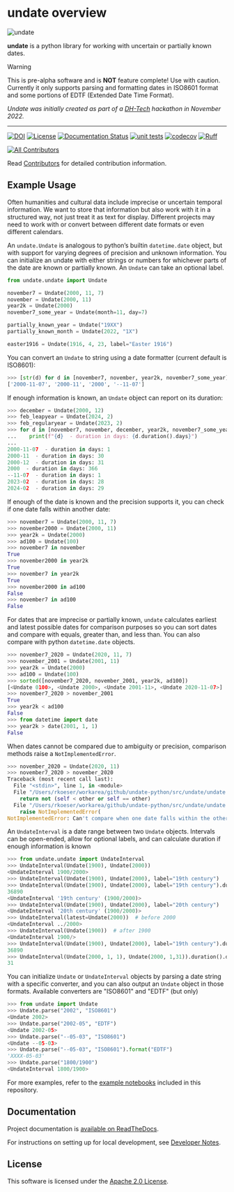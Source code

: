 # undate overview

![undate](_static/undate_logo.png)

**undate** is a python library for working with uncertain or partially known dates.

> [!WARNING]
> This is pre-alpha software and is **NOT** feature complete! Use with caution.
> Currently it only supports parsing and formatting dates in ISO8601 format and
> some portions of EDTF (Extended Date Time Format).

*Undate was initially created as part of a [DH-Tech](https://dh-tech.github.io/) hackathon in November 2022.*

---

[![DOI](https://zenodo.org/badge/DOI/10.5281/zenodo.11068867.svg)](https://doi.org/10.5281/zenodo.11068867)
[![License](https://img.shields.io/badge/License-Apache_2.0-blue.svg)](https://opensource.org/licenses/Apache-2.0)
[![Documentation Status](https://readthedocs.org/projects/undate-python/badge/?version=latest)](https://undate-python.readthedocs.io/en/latest/?badge=latest)
[![unit tests](https://github.com/dh-tech/undate-python/actions/workflows/unit_tests.yml/badge.svg)](https://github.com/dh-tech/undate-python/actions/workflows/unit_tests.yml)
[![codecov](https://codecov.io/gh/dh-tech/undate-python/branch/main/graph/badge.svg?token=GE7HZE8C9D)](https://codecov.io/gh/dh-tech/undate-python)
[![Ruff](https://img.shields.io/endpoint?url=https://raw.githubusercontent.com/astral-sh/ruff/main/assets/badge/v2.json)](https://github.com/astral-sh/ruff)
<!-- ALL-CONTRIBUTORS-BADGE:START - Do not remove or modify this section -->
[![All Contributors](https://img.shields.io/badge/all_contributors-5-orange.svg?style=flat-square)](CONTRIBUTORS.md)
<!-- ALL-CONTRIBUTORS-BADGE:END -->

Read [Contributors](CONTRIBUTORS.md) for detailed contribution information.

## Example Usage

Often humanities and cultural data include imprecise or uncertain temporal information. We want to store that information but also work with it in a structured way, not just treat it as text for display.  Different projects may need to work with or convert between different date formats or even different calendars.

An `undate.Undate` is analogous to python’s builtin `datetime.date` object, but with support for varying degrees of precision and unknown information.  You can initialize an undate with either strings or numbers for whichever parts of the date are known or partially known.  An `Undate` can take an optional label.

```python
from undate.undate import Undate

november7 = Undate(2000, 11, 7)
november = Undate(2000, 11)
year2k = Undate(2000)
november7_some_year = Undate(month=11, day=7)

partially_known_year = Undate("19XX")
partially_known_month = Undate(2022, "1X")

easter1916 = Undate(1916, 4, 23, label="Easter 1916")
```

You can convert an `Undate` to string using a date formatter (current default is ISO8601):
```python
>>> [str(d) for d in [november7, november, year2k, november7_some_year]]
['2000-11-07', '2000-11', '2000', '--11-07']
```

If enough information is known, an `Undate` object can report on its duration:
```python
>>> december = Undate(2000, 12)
>>> feb_leapyear = Undate(2024, 2)
>>> feb_regularyear = Undate(2023, 2)
>>> for d in [november7, november, december, year2k, november7_some_year, feb_regularyear, feb_leapyear]:
...    print(f"{d}  - duration in days: {d.duration().days}")
...
2000-11-07  - duration in days: 1
2000-11  - duration in days: 30
2000-12  - duration in days: 31
2000  - duration in days: 366
--11-07  - duration in days: 1
2023-02  - duration in days: 28
2024-02  - duration in days: 29
```

If enough of the date is known and the precision supports it, you can check if one date falls within another date:
```python
>>> november7 = Undate(2000, 11, 7)
>>> november2000 = Undate(2000, 11)
>>> year2k = Undate(2000)
>>> ad100 = Undate(100)
>>> november7 in november
True
>>> november2000 in year2k
True
>>> november7 in year2k
True
>>> november2000 in ad100
False
>>> november7 in ad100
False
```

For dates that are imprecise or partially known, `undate` calculates earliest and latest possible dates for comparison purposes so you can sort dates and compare with equals, greater than, and less than. You can also compare with python `datetime.date` objects.

```python
>>> november7_2020 = Undate(2020, 11, 7)
>>> november_2001 = Undate(2001, 11)
>>> year2k = Undate(2000)
>>> ad100 = Undate(100)
>>> sorted([november7_2020, november_2001, year2k, ad100])
[<Undate 0100>, <Undate 2000>, <Undate 2001-11>, <Undate 2020-11-07>]
>>> november7_2020 > november_2001
True
>>> year2k < ad100
False
>>> from datetime import date
>>> year2k > date(2001, 1, 1)
False
```

When dates cannot be compared due to ambiguity or precision, comparison methods raise a `NotImplementedError`.

```python
>>> november_2020 = Undate(2020, 11)
>>> november7_2020 > november_2020
Traceback (most recent call last):
  File "<stdin>", line 1, in <module>
  File "/Users/rkoeser/workarea/github/undate-python/src/undate/undate.py", line 262, in __gt__
    return not (self < other or self == other)
  File "/Users/rkoeser/workarea/github/undate-python/src/undate/undate.py", line 245, in __lt__
    raise NotImplementedError(
NotImplementedError: Can't compare when one date falls within the other
```

An `UndateInterval` is a date range between two `Undate` objects. Intervals can be open-ended, allow for optional labels, and can calculate duration if enough information is known
```python
>>> from undate.undate import UndateInterval
>>> UndateInterval(Undate(1900), Undate(2000))
<UndateInterval 1900/2000>
>>> UndateInterval(Undate(1900), Undate(2000), label="19th century")
>>> UndateInterval(Undate(1900), Undate(2000), label="19th century").duration().days
36890
<UndateInterval '19th century' (1900/2000)>
>>> UndateInterval(Undate(1900), Undate(2000), label="20th century")
<UndateInterval '20th century' (1900/2000)>
>>> UndateInterval(latest=Undate(2000))  # before 2000
<UndateInterval ../2000>
>>> UndateInterval(Undate(1900))  # after 1900
<UndateInterval 1900/>
>>> UndateInterval(Undate(1900), Undate(2000), label="19th century").duration().days
36890
>>> UndateInterval(Undate(2000, 1, 1), Undate(2000, 1,31)).duration().days
31
```

You can initialize `Undate` or `UndateInterval` objects by parsing a date string with a specific converter, and you can also output an `Undate` object in those formats.
Available converters are "ISO8601" and "EDTF" (but only)

```python
>>> from undate import Undate
>>> Undate.parse("2002", "ISO8601")
<Undate 2002>
>>> Undate.parse("2002-05", "EDTF")
<Undate 2002-05>
>>> Undate.parse("--05-03", "ISO8601")
<Undate --05-03>
>>> Undate.parse("--05-03", "ISO8601").format("EDTF")
'XXXX-05-03'
>>> Undate.parse("1800/1900")
<UndateInterval 1800/1900>
```

For more examples, refer to the [example notebooks](https://github.com/dh-tech/undate-python/tree/main/examples/notebooks/) included in this repository.

## Documentation

Project documentation is [available on ReadTheDocs](https://undate-python.readthedocs.io/en/latest/).

For instructions on setting up for local development, see [Developer Notes](DEVELOPER_NOTES.md).

## License

This software is licensed under the [Apache 2.0 License](LICENSE.md).
